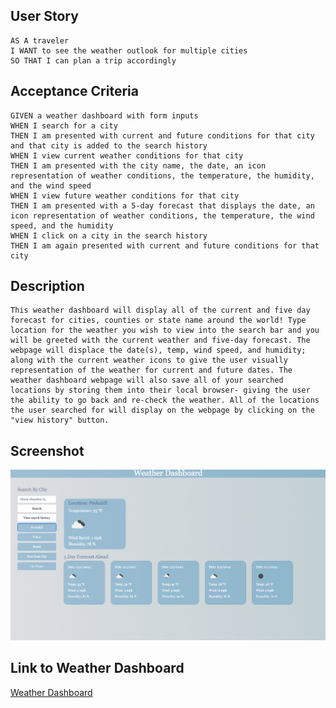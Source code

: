 
## User Story

```
AS A traveler
I WANT to see the weather outlook for multiple cities
SO THAT I can plan a trip accordingly
```

## Acceptance Criteria

```
GIVEN a weather dashboard with form inputs
WHEN I search for a city
THEN I am presented with current and future conditions for that city and that city is added to the search history
WHEN I view current weather conditions for that city
THEN I am presented with the city name, the date, an icon representation of weather conditions, the temperature, the humidity, and the wind speed
WHEN I view future weather conditions for that city
THEN I am presented with a 5-day forecast that displays the date, an icon representation of weather conditions, the temperature, the wind speed, and the humidity
WHEN I click on a city in the search history
THEN I am again presented with current and future conditions for that city
```

## Description
```
This weather dashboard will display all of the current and five day forecast for cities, counties or state name around the world! Type location for the weather you wish to view into the search bar and you will be greeted with the current weather and five-day forecast. The webpage will displace the date(s), temp, wind speed, and humidity; along with the current weather icons to give the user visually representation of the weather for current and future dates. The weather dashboard webpage will also save all of your searched locations by storing them into their local browser- giving the user the ability to go back and re-check the weather. All of the locations the user searched for will display on the webpage by clicking on the "view history" button.

```

## Screenshot

![!\[Weather Dashboard\](<Screenshot 2024-01-30 at 22.08.58.png>)](<assets/Screenshot 2024-01-30 at 22.08.58.png>)

## Link to Weather Dashboard
<a href="https://tamerbekir.github.io/tamers-weather-dashboard/">Weather Dashboard</a>